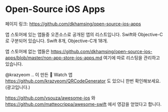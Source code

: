 # Open-Source iOS Apps

페이지 링크: https://github.com/dkhamsing/open-source-ios-apps

앱 스토어에 있는 앱들중 오픈소스로 공개된 앱의 리스트입니다. Swift와 Objective-C로 구분되어 있습니다. Swift 8개, Objective-C개 18개.

앱 스토어에 없는 앱들은 https://github.com/dkhamsing/open-source-ios-apps/blob/master/non-app-store-ios-apps.md 여기에 따로 리스팅을 관리하고 있습니다.

@krazyeom .. 이 만든   Watch 앱 https://github.com/krazyeom/QRCodeGenerator 도 있으니 한번 확인해보세요. (광고입니다.)

https://github.com/vsouza/awesome-ios 와 https://github.com/matteocrippa/awesome-swift 에서 영감을 얻었다고 합니다.
